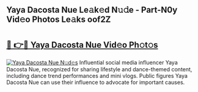 ## Yaya Dacosta Nue Le𝚊k𝚎d N𝚞𝚍e - Part-N0y Vid𝚎o Photos Le𝚊ks oof2Z

# <h2><a href="http://fb4pou.evod.top/?m=Yaya+Dacosta+Nue">🔗 👉🔴 Yaya Dacosta Nue Vid𝚎o Ph𝚘t𝚘s</a></h2>

[![Yaya Dacosta Nue N𝚞d𝚎s](https://i.imgur.com/8V9OHl7.gif)](http://fb4pou.evod.top/?m=Yaya+Dacosta+Nue)
Influential social media influencer Yaya Dacosta Nue, recognized for sharing lifestyle and dance-themed content, including dance trend performances and mini vlogs. Public figures Yaya Dacosta Nue can use their influence to advocate for important causes. 
